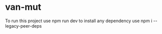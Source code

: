 # van-mut
To run this project use
npm run dev
to install any dependency use npm i --legacy-peer-deps
